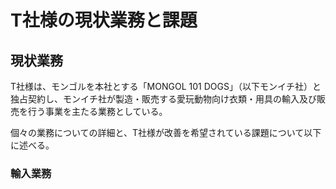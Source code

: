# T社様の現状業務と課題
## 現状業務
T社様は、モンゴルを本社とする「MONGOL 101 DOGS」（以下モンイチ社）と独占契約し、モンイチ社が製造・販売する愛玩動物向け衣類・用具の輸入及び販売を行う事業を主たる業務としている。

個々の業務についての詳細と、T社様が改善を希望されている課題について以下に述べる。

### 輸入業務
